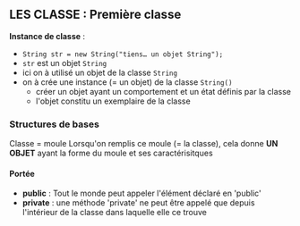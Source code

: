 ## LES CLASSE : Première classe 

**Instance de classe** : 
  * `String str = new String("tiens… un objet String");`
  * `str` est un objet `String`
  * ici on à utilisé un objet de la classe `String`
  * on à crée une instance (= un objet) de la classe `String()`
    * créer un objet ayant un comportement et un état définis par la classe  
    * l'objet constitu un exemplaire de la classe

### Structures de bases 

Classe = moule 
Lorsqu'on remplis ce moule (= la classe), cela donne **UN OBJET** ayant la forme du moule et ses caractérisitques  

#### Portée
* **public** : Tout le monde peut appeler l'élément déclaré en 'public' 
* **private** : une méthode 'private' ne peut être appelé que depuis l'intérieur de la classe dans laquelle elle ce trouve